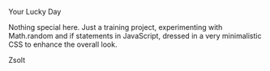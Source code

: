 Your Lucky Day

Nothing special here. Just a training project, experimenting with Math.random and if statements in JavaScript, dressed in a very minimalistic CSS to enhance the overall look.

Zsolt

